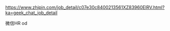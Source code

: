 https://www.zhipin.com/job_detail/c07e30c8400213561XZ83960ElRV.html?ka=geek_chat_job_detail

微信HR od
